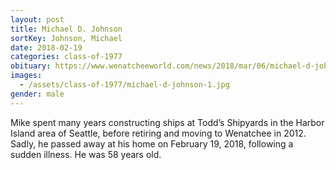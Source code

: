 ```yaml
---
layout: post
title: Michael D. Johnson
sortKey: Johnson, Michael
date: 2018-02-19
categories: class-of-1977
obituary: https://www.wenatcheeworld.com/news/2018/mar/06/michael-d-johnson-1/
images:
  - /assets/class-of-1977/michael-d-johnson-1.jpg
gender: male
---
```

Mike spent many years constructing ships at Todd’s Shipyards in the Harbor Island area of Seattle, before retiring and moving to Wenatchee in 2012. Sadly, he passed away at his home on February 19, 2018, following a sudden illness. He was 58 years old.
